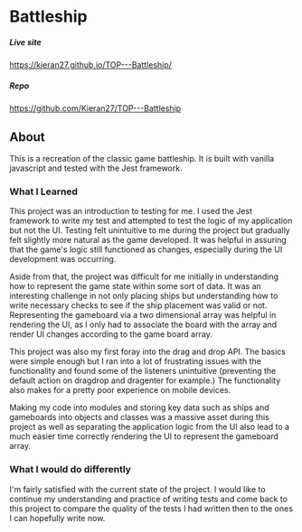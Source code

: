 # Battleship

##### Live site
https://kieran27.github.io/TOP---Battleship/
##### Repo
https://github.com/Kieran27/TOP---Battleship

## About

This is a recreation of the classic game battleship. It is built with vanilla javascript and tested with the Jest framework.

### What I Learned

This project was an introduction to testing for me. I used the Jest framework to write my test and attempted to test the logic of my application but not the UI. Testing felt unintuitive to me during the project but gradually felt slightly more natural as the game developed. It was helpful in assuring that the game's logic still functioned as changes, especially during the UI development was occurring.

Aside from that, the project was difficult for me initially in understanding how to represent the game state within some sort of data. It was an interesting challenge in not only placing ships but understanding how to write necessary checks to see if the ship placement was valid or not. Representing the gameboard via a two dimensional array was helpful in rendering the UI, as I only had to associate the board with the array and render UI changes according to the game board array.

This project was also my first foray into the drag and drop API. The basics were simple enough but I ran into a lot of frustrating issues with the functionality and found some of the listeners unintuitive (preventing the default action on dragdrop and dragenter for example.) The functionality also makes for a pretty poor experience on mobile devices.

Making my code into modules and storing key data such as ships and gameboards into objects and classes was a massive asset during this project as well as separating the application logic from the UI also lead to a much easier time correctly rendering the UI to represent the gameboard array.

### What I would do differently

I'm fairly satisfied with the current state of the project. I would like to continue my understanding and practice of writing tests and come back to this project to compare the quality of the tests I had written then to the ones I can hopefully write now.
